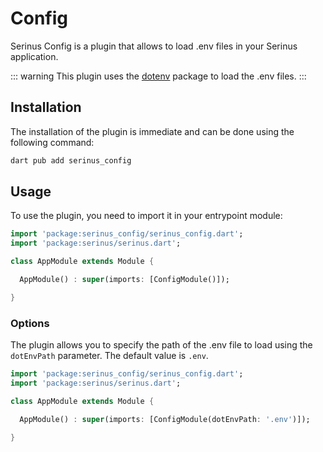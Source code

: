 # Config <Badge type="tip" text="^0.2.1"/>

Serinus Config is a plugin that allows to load .env files in your Serinus application.

::: warning
This plugin uses the [dotenv](https://pub.dev/packages/dotenv) package to load the .env files.
:::

## Installation

The installation of the plugin is immediate and can be done using the following command:

```bash
dart pub add serinus_config
```

## Usage

To use the plugin, you need to import it in your entrypoint module:

```dart
import 'package:serinus_config/serinus_config.dart';
import 'package:serinus/serinus.dart';

class AppModule extends Module {

  AppModule() : super(imports: [ConfigModule()]);

}
```

### Options

The plugin allows you to specify the path of the .env file to load using the `dotEnvPath` parameter. The default value is `.env`.

```dart
import 'package:serinus_config/serinus_config.dart';
import 'package:serinus/serinus.dart';

class AppModule extends Module {

  AppModule() : super(imports: [ConfigModule(dotEnvPath: '.env')]);

}
```
